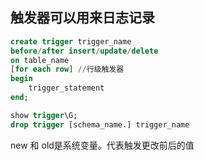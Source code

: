 ## 触发器可以用来日志记录

```sql
create trigger trigger_name
before/after insert/update/delete
on table_name
[for each row] //行级触发器
begin
	trigger_statement
end;

show trigger\G;
drop trigger [schema_name.] trigger_name
```

new 和 old是系统变量。代表触发更改前后的值

